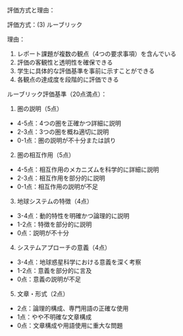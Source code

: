 評価方式と理由：

評価方式：(3) ルーブリック

理由：
1. レポート課題が複数の観点（4つの要求事項）を含んでいる
2. 評価の客観性と透明性を確保できる
3. 学生に具体的な評価基準を事前に示すことができる
4. 各観点の達成度を段階的に評価できる

ルーブリック評価基準（20点満点）：

1. 圏の説明（5点）
- 4-5点：4つの圏を正確かつ詳細に説明
- 2-3点：3つの圏を概ね適切に説明
- 0-1点：圏の説明が不十分または誤り

2. 圏の相互作用（5点）
- 4-5点：相互作用のメカニズムを科学的に詳細に説明
- 2-3点：相互作用を部分的に説明
- 0-1点：相互作用の説明が不足

3. 地球システムの特徴（4点）
- 3-4点：動的特性を明確かつ論理的に説明
- 1-2点：特徴を部分的に説明
- 0点：説明が不十分

4. システムアプローチの意義（4点）
- 3-4点：地球惑星科学における意義を深く考察
- 1-2点：意義を部分的に言及
- 0点：意義の説明が不足

5. 文章・形式（2点）
- 2点：論理的構成、専門用語の正確な使用
- 1点：やや不明確な文章構成
- 0点：文章構成や用語使用に重大な問題